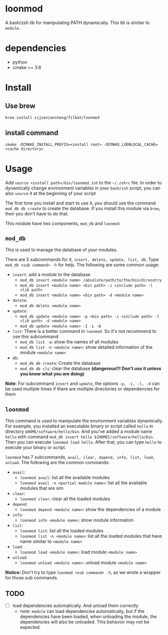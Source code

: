 # loonmod

A bash/zsh lib for manipulating PATH dynamically. This lib is similar to `module`.

# dependencies

* python
* cmake >= 3.6

# Install

## Use brew

`brew install zijuexiansheng/filbat/loonmod`

## install command 

`cmake -DCMAKE_INSTALL_PREFIX=<install root> -DCMAKE_LOONLOCAL_CACHE=<cache directory>`

# Usage

Add `source <install path>/bin/loonmod.zsh` to the `~/.zshrc` file. In order to dynamically change environment variables in your `bash/zsh` script, you can also `source` it at the beginning of your script

The first time you install and start to use it, you should use the command `mod_db db create` to create the database. If you install this module via `brew`, then you don't have to do that.

This module have two components, `mod_db` and `loonmod`

## `mod_db`

This is used to manage the database of your modules.

There are 5 subcommands for it, `insert, delete, update, list, db`. Type `mod_db <sub command> -h` for help. The following are some common usage:

* `insert`: add a module to the database
    * `mod_db insert <module name> /absolute/path/to/the/bin/direcotry`
    * `mod_db insert <module name> <bin path> -i <include path> -l <lib path>`
    * `mod_db insert <module name> <bin path> -d <module name>`
* `delete`:
    * `mod_db delete <module name>`
* `update`:
    * `mod_db update <module name> -p <bin path> -i <include path> -l <lib path> -d <module name>`
    * `mod_db update <module name> -I -L -D`
* `list`: There is a better command in `loonmod`. So it's not recommend to use this subcommand
    * `mod_db list -a`: show the names of all modules 
    * `mod_db list -n <module name>`: show detailed information of the module `<module name>`
* `db`:
    * `mod_db db create`: Create the database
    * `mod_db db cls`: clear the database **(dangerous!!! Don't use it unless you know what you are doing)**

**Note**: For subcommand `insert` and `update`, the options `-p, -i, -l, -d` can be used multiple times if there are multiple directories or dependencies for them

## `loonmod`

This command is used to manipulate the environment variables dynamically. For example, you installed an executable binary or script called `hello` in directory `$HOME/software/hello/bin`. And you've added a module name `hello` with command `mod_db insert hello ${HOME}/software/hello/bin`. Then you can execute `loonmod load hello`. After that, you can type `hello` to execute your binary or script.

`loonmod` has 7 subcommands, `avail, clear, depend, info, list, load, unload`. The following are the common commands:

* `avail`:
    * `loonmod avail`: list all the available modules
    * `loonmod avail -n <partial module name>`: list all the available modules that are sim
* `clear`:
    * `loonmod clear`: clear all the loaded modules
* `depend`:
    * `loonmod depend <module name>`: show the dependencies of a module
* `info`:
    * `loonmod info <module name>`: show module information
* `list`:
    * `loonmod list`: list all the loaded modules
    * `loonmod list -n <module name>`: list all the loaded modules that have name similar to `<module name>`
* `load`:
    * `loonmod load <module name>`: load module `<module name>`
* `unload`:
    * `loonmod unload <module name>`: unload module `<module name>`

**Notice:** Don't try to type `loonmod <sub command> -h`, as we wrote a wrapper for those sub commands.

## TODO

- [ ] load dependencies automatically. And unload them correctly
    * note: `module` can load dependencies automatically, but if the dependencies have been loaded, when unloading the module, the dependencies will also be unloaded. This behavior may not be expected.
